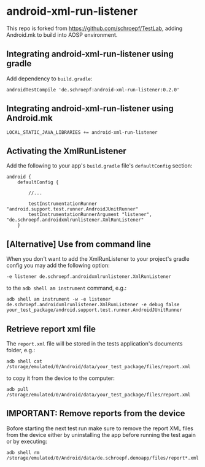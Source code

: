 # android-xml-run-listener

This repo is forked from https://github.com/schroepf/TestLab, adding Android.mk to build into AOSP environment.

## Integrating android-xml-run-listener using gradle

Add dependency to `build.gradle`:
```
androidTestCompile 'de.schroepf:android-xml-run-listener:0.2.0'
```

## Integrating android-xml-run-listener using Android.mk
```
LOCAL_STATIC_JAVA_LIBRARIES += android-xml-run-listener
```

## Activating the XmlRunListener

Add the following to your app's `build.gradle` file's `defaultConfig` section:
```
android {
    defaultConfig {

        //...

        testInstrumentationRunner "android.support.test.runner.AndroidJUnitRunner"
        testInstrumentationRunnerArgument "listener", "de.schroepf.androidxmlrunlistener.XmlRunListener"
    }
```

## [Alternative] Use from command line

When you don't want to add the XmlRunListener to your project's gradle config you may add the following option:
```
-e listener de.schroepf.androidxmlrunlistener.XmlRunListener
```
to the `adb shell am instrument` command, e.g.:
```
adb shell am instrument -w -e listener de.schroepf.androidxmlrunlistener.XmlRunListener -e debug false your_test_package/android.support.test.runner.AndroidJUnitRunner
```

## Retrieve report xml file

The `report.xml` file will be stored in the tests application's documents folder, e.g.:
```
adb shell cat /storage/emulated/0/Android/data/your_test_package/files/report.xml
```

to copy it from the device to the computer:
```
adb pull /storage/emulated/0/Android/data/your_test_package/files/report.xml
```

## IMPORTANT: Remove reports from the device

Bofore starting the next test run make sure to remove the report XML files from the device either by
uninstalling the app before running the test again or by executing:

```
adb shell rm /storage/emulated/0/Android/data/de.schroepf.demoapp/files/report*.xml
```
